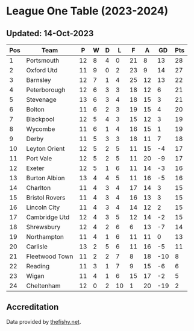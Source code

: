 # League One Table (2023-2024)
## Updated: 14-Oct-2023

| Pos | Team | P | W | D | L | F | A | GD | Pts |
| --- | --- | --- | --- | --- | --- | --- | --- | --- | --- |
| 1 | Portsmouth | 12 | 8 | 4 | 0 | 21 | 8 | 13 | 28 |
| 2 | Oxford Utd | 11 | 9 | 0 | 2 | 23 | 9 | 14 | 27 |
| 3 | Barnsley | 12 | 7 | 1 | 4 | 25 | 12 | 13 | 22 |
| 4 | Peterborough | 12 | 6 | 3 | 3 | 18 | 12 | 6 | 21 |
| 5 | Stevenage | 13 | 6 | 3 | 4 | 18 | 15 | 3 | 21 |
| 6 | Bolton | 11 | 6 | 2 | 3 | 19 | 15 | 4 | 20 |
| 7 | Blackpool | 12 | 5 | 4 | 3 | 15 | 12 | 3 | 19 |
| 8 | Wycombe | 11 | 6 | 1 | 4 | 16 | 15 | 1 | 19 |
| 9 | Derby | 11 | 5 | 3 | 3 | 18 | 11 | 7 | 18 |
| 10 | Leyton Orient | 12 | 5 | 2 | 5 | 11 | 15 | -4 | 17 |
| 11 | Port Vale | 12 | 5 | 2 | 5 | 11 | 20 | -9 | 17 |
| 12 | Exeter | 12 | 5 | 1 | 6 | 11 | 14 | -3 | 16 |
| 13 | Burton Albion | 13 | 4 | 4 | 5 | 11 | 16 | -5 | 16 |
| 14 | Charlton | 11 | 4 | 3 | 4 | 17 | 14 | 3 | 15 |
| 15 | Bristol Rovers | 11 | 4 | 3 | 4 | 16 | 13 | 3 | 15 |
| 16 | Lincoln City | 11 | 4 | 3 | 4 | 14 | 12 | 2 | 15 |
| 17 | Cambridge Utd | 12 | 4 | 3 | 5 | 12 | 14 | -2 | 15 |
| 18 | Shrewsbury | 12 | 4 | 2 | 6 | 6 | 13 | -7 | 14 |
| 19 | Northampton | 11 | 4 | 1 | 6 | 11 | 11 | 0 | 13 |
| 20 | Carlisle | 13 | 2 | 5 | 6 | 11 | 16 | -5 | 11 |
| 21 | Fleetwood Town | 11 | 2 | 2 | 7 | 8 | 18 | -10 | 8 |
| 22 | Reading | 11 | 3 | 1 | 7 | 9 | 15 | -6 | 6 |
| 23 | Wigan | 11 | 4 | 1 | 6 | 15 | 17 | -2 | 5 |
| 24 | Cheltenham | 12 | 0 | 2 | 10 | 1 | 20 | -19 | 2 |

## Accreditation 

Data provided by [thefishy.net](https://www.thefishy.net/).